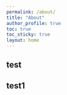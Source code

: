 ```yaml
---
permalink: /about/
title: "About"
author_profile: true
toc: true
toc_sticky: true
layout: home
---
```

## test

## test1
